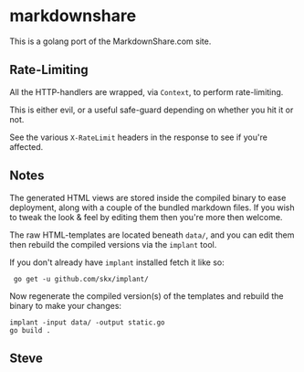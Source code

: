 # markdownshare

This is a golang port of the MarkdownShare.com site.

## Rate-Limiting

All the HTTP-handlers are wrapped, via `Context`, to perform rate-limiting.

This is either evil, or a useful safe-guard depending on whether you hit it or not.

See the various `X-RateLimit` headers in the response to see if you're affected.


## Notes

The generated HTML views are stored inside the compiled binary to ease
deployment, along with a couple of the bundled markdown files.  If you wish
to tweak the look & feel by editing them then you're more then welcome.

The raw HTML-templates are located beneath `data/`, and you can edit them
then rebuild the compiled versions via the `implant` tool.

If you don't already have `implant` installed fetch it like so:

     go get -u github.com/skx/implant/

Now regenerate the compiled version(s) of the templates and rebuild the
binary to make your changes:

    implant -input data/ -output static.go
    go build .



Steve
--
